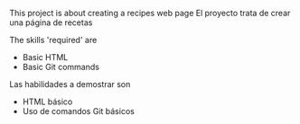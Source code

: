 This project is about creating a recipes web page
El proyecto trata de crear una página de recetas

The skills 'required' are
 - Basic HTML
 - Basic Git commands

Las habilidades a demostrar son
 - HTML básico
 - Uso de comandos Git básicos



 <!-- A ver qué tal -->
